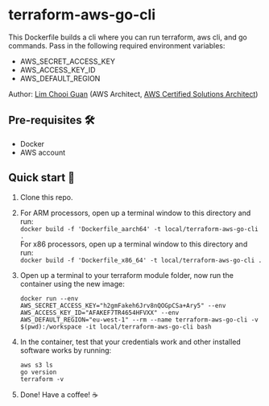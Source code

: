 # terraform-aws-go-cli

This Dockerfile builds a cli where you can run terraform, aws cli, and go commands.  Pass in the following required environment variables:
- AWS_SECRET_ACCESS_KEY
- AWS_ACCESS_KEY_ID
- AWS_DEFAULT_REGION

Author: [Lim Chooi Guan](https://www.linkedin.com/in/cgl88/) (AWS Architect, [AWS Certified Solutions Architect](https://www.credly.com/badges/c54918d6-6370-4099-afa8-122d6d4fa067))

## Pre-requisites 🛠
* Docker  
* AWS account

## Quick start 🍕
1. Clone this repo.
2. For ARM processors, open up a terminal window to this directory and run:  
   `docker build -f 'Dockerfile_aarch64' -t local/terraform-aws-go-cli .`  
   For x86 processors, open up a terminal window to this directory and run:  
   `docker build -f 'Dockerfile_x86_64' -t local/terraform-aws-go-cli .`
3. Open up a terminal to your terraform module folder, now run the container using the new image:

    `docker run --env AWS_SECRET_ACCESS_KEY="h2gmFakeh6Jrv8nQOGpCSa+Ary5" --env AWS_ACCESS_KEY_ID="AFAKEF7TR4654HFVXX" --env AWS_DEFAULT_REGION="eu-west-1" --rm --name terraform-aws-go-cli -v $(pwd):/workspace -it local/terraform-aws-go-cli bash`

4. In the container, test that your credentials work and other installed software works by running:
   ```
   aws s3 ls
   go version
   terraform -v
   ```

5. Done! Have a coffee! ☕️
